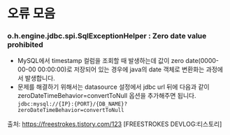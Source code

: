 # 오류 모음
### o.h.engine.jdbc.spi.SqlExceptionHelper   : Zero date value prohibited
- MySQL에서 timestamp 컬럼을 조회할 때 발생하는데 값이 zero date(0000-00-00 00:00:00)로 저장되어 있는 경우에 java의 date 객체로 변환화는 과정에서 발생합니다.
- 문제를 해결하기 위해서는 datasource 설정에서 jdbc url 뒤에 다음과 같이 zeroDateTimeBehavior=convertToNull 옵션을 추가해주면 됩니다.
```jdbc:mysql://{IP}:{PORT}/{DB_NAME}?zeroDateTimeBehavior=convertToNull```

출처: https://freestrokes.tistory.com/123 [FREESTROKES DEVLOG:티스토리]

